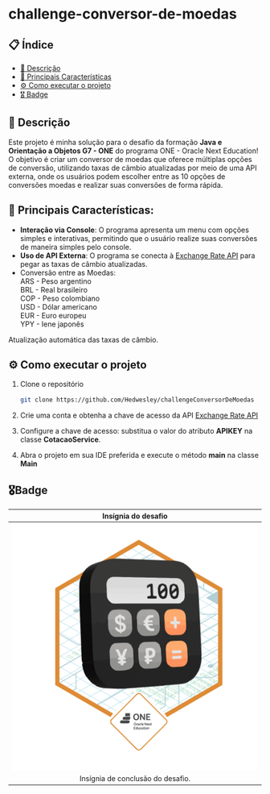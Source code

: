 # challenge-conversor-de-moedas

## 📋 Índice
- [📢 Descrição](#-Descrição)
- [📌 Principais Características](#-Principais-Características)
- [⚙️ Como executar o projeto](#-Como-executar-o-projeto)
- [🎖️ Badge](#-🎖️Badge)

## 📢 Descrição
Este projeto é minha solução para o desafio da formação **Java e Orientação a Objetos G7 - ONE** do programa ONE - Oracle Next Education! O objetivo é criar um conversor de moedas que oferece múltiplas opções de conversão, utilizando taxas de câmbio atualizadas por meio de uma API externa, onde os usuários podem escolher entre as 10 opções de conversões moedas e realizar suas conversões de forma rápida.

## 📌 Principais Características:
- **Interação via Console**: O programa apresenta um menu com opções simples e interativas, permitindo que o usuário realize suas conversões de maneira simples pelo console.
- **Uso de API Externa**: O programa se conecta à [Exchange Rate API](https://www.exchangerate-api.com//) para pegar as taxas de câmbio atualizadas.
- Conversão entre as Moedas:<br>
ARS - Peso argentino<br>
BRL - Real brasileiro<br>
COP - Peso colombiano<br>
USD - Dólar americano<br>
EUR - Euro europeu<br>
YPY - Iene japonês<br>

Atualização automática das taxas de câmbio.

## ⚙️ Como executar o projeto

1. Clone o repositório

    ```bash
    git clone https://github.com/Hedwesley/challengeConversorDeMoedas
    ```

2. Crie uma conta e obtenha a chave de acesso da API [Exchange Rate API](https://www.exchangerate-api.com//)

3. Configure a chave de acesso: substitua o valor do atributo **APIKEY** na classe **CotacaoService**.

4. Abra o projeto em sua IDE preferida e execute o método **main** na classe **Main**

## 🎖️Badge
Insígnia do desafio |  
:-------------------------:|
![badge](./Badge-Conversor.png) |
Insígnia de conclusão do desafio.|
